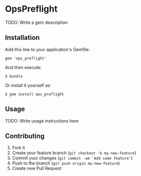 # OpsPreflight

TODO: Write a gem description

## Installation

Add this line to your application's Gemfile:

    gem 'ops_preflight'

And then execute:

    $ bundle

Or install it yourself as:

    $ gem install ops_preflight

## Usage

TODO: Write usage instructions here

## Contributing

1. Fork it
2. Create your feature branch (`git checkout -b my-new-feature`)
3. Commit your changes (`git commit -am 'Add some feature'`)
4. Push to the branch (`git push origin my-new-feature`)
5. Create new Pull Request
